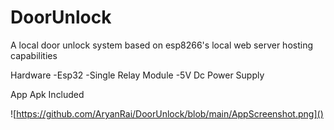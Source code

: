 # DoorUnlock
A local door unlock system based on esp8266's local web server hosting capabilities 

Hardware
-Esp32
-Single Relay Module 
-5V Dc Power Supply

App
Apk Included

![https://github.com/AryanRai/DoorUnlock/blob/main/AppScreenshot.png]()
